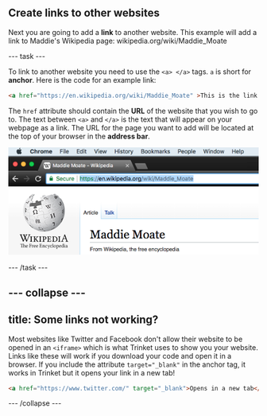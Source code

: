 ## Create links to other websites

Next you are going to add a **link** to another website. This example will add a link to Maddie's Wikipedia page: wikipedia.org/wiki/Maddie_Moate

--- task ---

To link to another website you need to use the `<a> </a>` tags. `a` is short for **anchor**. Here is the code for an example link: 

```html
<a href="https://en.wikipedia.org/wiki/Maddie_Moate" >This is the link to Maddie's Wikipedia page.</a>
```

The `href` attribute should contain the **URL** of the website that you wish to go to. The text between `<a>` and `</a>` is the text that will appear on your webpage as a link. The URL for the page you want to add will be located at the top of your browser in the **address bar**.

![URL in address bar](images/addressBarExample.png)

--- /task ---

--- collapse ---
---
title: Some links not working?
---

Most websites like Twitter and Facebook don't allow their website to be opened in an `<iframe>` which is what Trinket uses to show you your website. Links like these will work if you download your code and open it in a browser. If you include the attribute `target="_blank"` in the anchor tag, it works in Trinket but it opens your link in a new tab! 

```html
<a href="https://www.twitter.com/" target="_blank">Opens in a new tab</a>
```

--- /collapse ---

